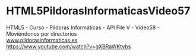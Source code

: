 # HTML5PildorasInformaticasVideo57
HTML5 - Curso - Píldoras Informáticas - API File V -   Video58 - Moviéndonos por directorios
<br />
www.pildorasinformaticas.es
<br />
https://www.youtube.com/watch?v=gXBRaWKtybs
<br />
